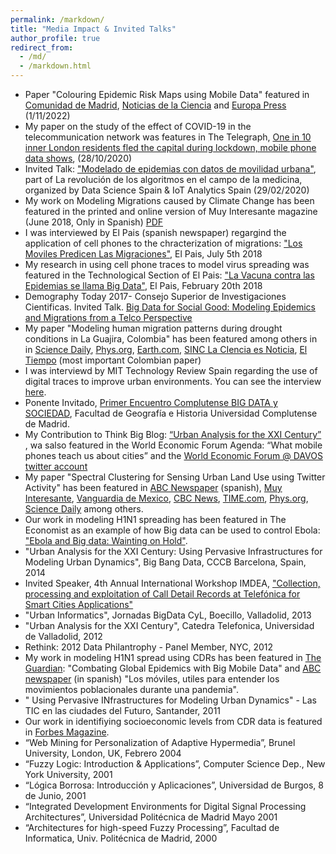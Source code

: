 ```yaml
---
permalink: /markdown/
title: "Media Impact & Invited Talks"
author_profile: true
redirect_from: 
  - /md/
  - /markdown.html
---
```


* Paper "Colouring Epidemic Risk Maps using Mobile Data" featured in [Comunidad de Madrid](https://www.comunidad.madrid/noticias/2022/11/01/comunidad-madrid-investiga-metodo-desarrollar-mapas-riesgo-epidemico-eficientes), [Noticias de la Ciencia](https://noticiasdelaciencia.com/art/45218/datos-del-uso-de-telefonia-movil-para-evaluar-la-propagacion-de-epidemias) and [Europa Press](https://www.europapress.es/madrid/noticia-imdea-investiga-metodo-datos-red-movil-desarrollar-mapas-riesgo-epidemico-eficientes-20221101134911.html) (1/11/2022)
* My paper on the study of the effect of COVID-19 in the telecommunication network was features in The Telegraph,  [One in 10 inner London residents fled the capital during lockdown, mobile phone data shows](https://www.telegraph.co.uk/technology/2020/10/28/one-10-inner-london-residents-left-home-lockdown-mobile-phone/), (28/10/2020)
* Invited Talk: ["Modelado de epidemias con datos de movilidad urbana"](https://telefonicatech.com/blog/meetups-2020-la-revolucion-de-los-algoritmos-en-el-campo-de-la-medicina), part of La revolución de los algoritmos en el campo de la medicina, organized by Data Science Spain & IoT Analytics Spain (29/02/2020) 
* My work on Modeling Migrations caused by Climate Change has been featured in the printed and online version of Muy Interesante magazine  (June 2018, Only in Spanish) [PDF](https://enriquefriasm.github.io/files/paper1.pdf)
* I was interviewed by El Pais (spanish newspaper) regargind the application of cell phones to the chracterization of migrations: ["Los Moviles  Predicen Las Migraciones"](https://elpais.com/tecnologia/2018/07/04/actualidad/1530700909_275801.html), El Pais, July 5th 2018
* My research in using cell phone traces to model virus spreading was featured in the Technological Section of El Pais: ["La Vacuna contra las Epidemias se llama Big Data"](https://elpais.com/retina/2018/02/19/innovacion/1519039015_430916.html), El Pais, February 20th 2018
* Demography Today  2017- Consejo Superior de Investigaciones Cientificas. Invited Talk. [Big Data for Social Good: Modeling Epidemics and Migrations from a Telco Perspective](https://vimeo.com/213877023)
* My paper  "Modeling human migration patterns during drought conditions in La Guajira, Colombia" has been featured among others in in [Science Daily](https://www.sciencedaily.com/releases/2018/06/180628120053.htm),  [Phys.org](https://phys.org/news/2018-06-smartphones-track-migrations-climate.html),  [Earth.com](https://www.earth.com/news/human-displacement-climate-change), [SINC La CIencia es Noticia](https://www.agenciasinc.es/Noticias/Rastrean-con-moviles-las-migraciones-debidas-al-cambio-climatico), [El Tiempo](https://www.eltiempo.com/vida/medio-ambiente/desplazamiento-por-cambio-climatico-en-la-guajira-235854) (most important Colombian paper)
* I was interviewd by MIT Technology Review Spain regarding the use of digital traces to improve urban environments. You can see the interview [here](https://www.technologyreview.es/s/10660/los-datos-permiten-evaluar-si-las-politicas-de-urbanismo-funcionan).
*  Ponente Invitado, [Primer Encuentro Complutense BIG DATA y SOCIEDAD](https://eventos.ucm.es/7247/speakers/primer-encuentro-complutense-big-data-y-sociedad.html), Facultad de Geografía e Historia Universidad Complutense de Madrid.
*  My Contribution to Think Big Blog: [“Urban Analysis for the XXI Century”](https://blogthinkbig.com/urban-analysis) , wa salso featured in the World Economic Forum Agenda: “What mobile phones teach us about cities”  and the [World Economic Forum @ DAVOS twitter account](https://twitter.com/davos/status/562543577927258112)
*  My paper "Spectral Clustering for Sensing Urban Land Use using Twitter Activity" has been featured in [ABC Newspaper](https://www.abc.es/tecnologia/redes/20141229/abci-tuitea-ciudad-marcha-201412291547.html) (spanish), [Muy Interesante](https://www.muyinteresante.com/tecnologia/3525.html), [﻿﻿Vanguardia de Mexico﻿](https://vanguardia.com.mx/tech/2628117-todo-lo-que-podran-saber-de-ti-cuando-escribas-un-tuit-PNVG2628117), [CBC News](https://www.cbc.ca/news/science/twitter-can-improve-urban-planning-1.2885615), [TIME.com](https://time.com/3650317/tweeting-partying-urban-planning/), [Phys.org](https://phys.org/news/2014-12-tweet-party-urban.html), [Science Daily](https://www.sciencedaily.com/releases/2014/12/141229081755.htm) among others.
*  Our work in modeling H1N1 spreading has been featured in The Economist as an example of how Big data can be used to control Ebola: ["Ebola and Big data: Wainting on Hold"](https://www.economist.com/science-and-technology/2014/10/27/waiting-on-hold).
* "Urban Analysis for the XXI Century: Using Pervasive Infrastructures for Modeling Urban Dynamics", Big Bang Data, CCCB Barcelona, Spain, 2014
* Invited Speaker, 4th Annual International Workshop IMDEA, ["Collection, processing and exploitation of Call Detail Records at Telefónica for
Smart Cities Applications"](Netwotkshttps://events.networks.imdea.org/content/workshop-2012/invited-speakers.html)
* "Urban Informatics", Jornadas BigData CyL, Boecillo, Valladolid, 2013
* "Urban Analysis for the XXI Century", Catedra Telefonica, Universidad de Valladolid, 2012
* Rethink: 2012 Data Philantrophy - Panel Member, NYC, 2012
* My work in modeling H1N1 spread using CDRs has been featured in [The Guardian](https://www.theguardian.com/media-network/media-network-blog/2013/sep/05/combating-epidemics-big-mobile-data): "Combating Global Epidemics with Big Mobile Data" and [ABC newspaper](https://www.abc.es/sociedad/20130923/abci-datos-moviles-pandemias-201309201736.html) (in spanish) "Los móviles, utiles para entender los movimientos poblacionales durante una pandemia".
* " Using Pervasive INfrastructures for Modeling Urban Dynamics" - Las TIC en las ciudades del Futuro, Santander, 2011
*  Our work in identifiying socioeconomic levels from CDR data is featured in [Forbes Magazine](https://www.forbes.com/sites/oreillymedia/2011/09/20/data-philanthropy-is-good-for-business/).
* “Web Mining for Personalization of Adaptive Hypermedia”, Brunel University, London, UK, Febrero 2004
* “Fuzzy Logic: Introduction & Applications”, Computer Science Dep., New York University, 2001
* “Lógica Borrosa: Introducción y Aplicaciones”, Universidad de Burgos, 8 de Junio, 2001
* “Integrated Development Environments for Digital Signal Processing Architectures”,   Universidad Politécnica de Madrid Mayo 2001
* “Architectures for high-speed Fuzzy Processing”, Facultad de Informatica, Univ. Politécnica de Madrid, 2000


     
   
